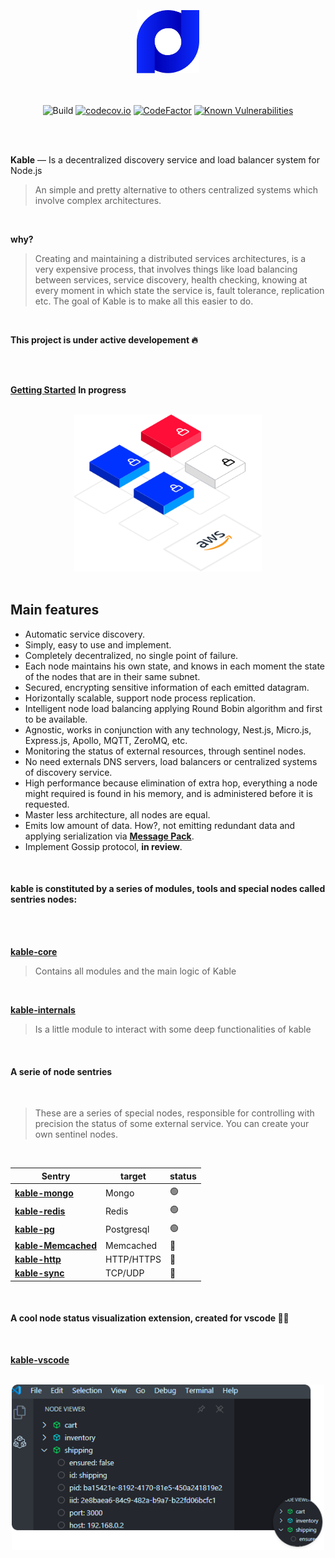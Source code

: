 <br>
<br>
<br>

<div align="center">
<img src="https://github.com/11ume/kable/blob/master/images/logo.png" width="100" height="auto"/>
</div>

<br>
<br>

<div align="center">
  
![Build](https://github.com/11ume/kable-core/workflows/Build/badge.svg?branch=master)
[![codecov.io](https://codecov.io/github/11ume/kable-core/coverage.svg?branch=master)](https://codecov.io/github/11ume/kable-core?branch=master)
[![CodeFactor](https://www.codefactor.io/repository/github/11ume/kable-core/badge)](https://www.codefactor.io/repository/github/11ume/kable-core)
[![Known Vulnerabilities](https://snyk.io/test/github/11ume/kable-core/badge.svg?targetFile=package.json)](https://snyk.io/test/github/11ume/kable-core?targetFile=package.json)

</div>

<br>

<br>

**Kable** — Is a decentralized discovery service and load balancer system for Node.js
<br>

> An simple and pretty alternative to others centralized systems which involve complex architectures. 
<br>

**why?**

> Creating and maintaining a distributed services architectures, is a very expensive process, that involves things like load balancing between services, service discovery, health checking, knowing at every moment in which state the service is, fault tolerance, replication etc. The goal of Kable is to make all this easier to do. 
<br>

**This project is under active developement 🔥**

<br>
<br>

**[Getting Started](https://github.com/11ume/kable/blob/master/docs/getting_started.md)** **In progress**

<br>

<div align="center">
<img src="https://github.com/11ume/kable/blob/master/images/nodes.png" width="300" height="auto"/>
</div>
<br>


## Main features

* Automatic service discovery.
* Simply, easy to use and implement.
* Completely decentralized, no single point of failure.
* Each node maintains his own state, and knows in each moment the state of the nodes that are in their same subnet.
* Secured, encrypting sensitive information of each emitted datagram.
* Horizontally scalable, support node process replication.
* Intelligent node load balancing applying Round Bobin algorithm and first to be available.
* Agnostic, works in conjunction with any technology, Nest.js, Micro.js, Express.js, Apollo, MQTT, ZeroMQ, etc.
* Monitoring the status of external resources, through sentinel nodes.
* No need externals DNS servers, load balancers or centralized systems of discovery service.
* High performance because elimination of extra hop, everything a node might required is found in his memory, 
and is administered before it is requested.
* Master less architecture, all nodes are equal.
* Emits low amount of data. How?, not emitting redundant data and applying serialization via **[Message Pack](https://msgpack.org/)**.
* Implement Gossip protocol, **in review**.

<br>

#### kable is constituted by a series of modules, tools and special nodes called sentries nodes:
<br>
<br>

**[kable-core](https://github.com/11ume/kable-core)**
<br>

> Contains all modules and the main logic of Kable
<br>

**[kable-internals](https://github.com/11ume/kable-internals)**
<br>

> Is a little module to interact with some deep functionalities of kable
<br>

#### A serie of node sentries
<br>

> These are a series of special nodes, responsible for controlling with precision the status of some external service. You can create your own sentinel nodes.
<br>

| Sentry                                                  | target     | status |
| ------------------------------------------------------- | ---------- | ------ |
| **[kable-mongo](https://github.com/11ume/kable-mongo)** | Mongo      | 🟢     |
| **[kable-redis](https://github.com/11ume/kable-redis)** | Redis      | 🟢     |
| **[kable-pg](https://github.com/11ume/kable-pg)**       | Postgresql | 🟢     |
| **[kable-Memcached]()**                                 | Memcached  | 🔨     |
| **[kable-http]()**                                      | HTTP/HTTPS | 🔨     |
| **[kable-sync]()**                                      | TCP/UDP    | 🔨     |

<br>

#### A cool node status visualization extension, created for vscode 🏄‍♀️
<br>

**[kable-vscode](https://github.com/11ume/kable-vscode)**
<br>

<br>
<div align="center">
<img src="https://github.com/11ume/kable/blob/master/images/vscode-ext.png" width="500" height="auto"/>
</div>
<br>
